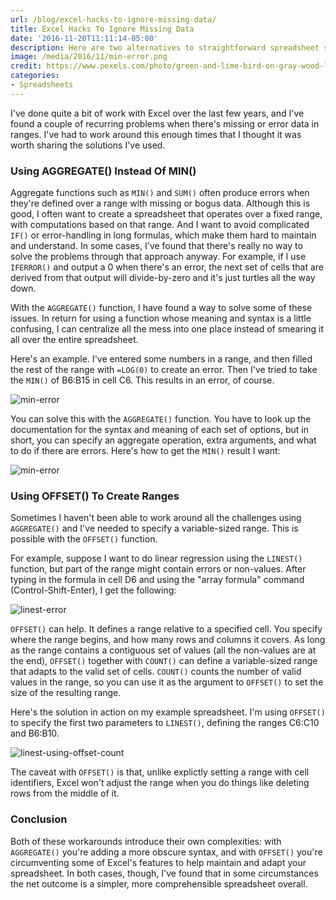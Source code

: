```yaml
---
url: /blog/excel-hacks-to-ignore-missing-data/
title: Excel Hacks To Ignore Missing Data
date: '2016-11-20T11:11:14-05:00'
description: Here are two alternatives to straightforward spreadsheet syntax when annoying errors seem to make things more difficult than needed.
image: /media/2016/11/min-error.png
credit: https://www.pexels.com/photo/green-and-lime-bird-on-gray-wood-log-191757/
categories:
- Spreadsheets
---
```

I've done quite a bit of work with Excel over the last few years, and I've found a couple of recurring problems when there's missing or error data in ranges. I've had to work around this enough times that I thought it was worth sharing the solutions I've used.

<!--more-->

### Using AGGREGATE() Instead Of MIN()

Aggregate functions such as `MIN()` and `SUM()` often produce errors when they're defined over a range with missing or bogus data. Although this is good, I often want to create a spreadsheet that operates over a fixed range, with computations based on that range. And I want to avoid complicated `IF()` or error-handling in long formulas, which make them hard to maintain and understand. In some cases, I've found that there's really no way to solve the problems through that approach anyway. For example, if I use `IFERROR()` and output a 0 when there's an error, the next set of cells that are derived from that output will divide-by-zero and it's just turtles all the way down.

With the `AGGREGATE()` function, I have found a way to solve some of these issues. In return for using a function whose meaning and syntax is a little confusing, I can centralize all the mess into one place instead of smearing it all over the entire spreadsheet.

Here's an example. I've entered some numbers in a range, and then filled the rest of the range with `=LOG(0)` to create an error. Then I've tried to take the `MIN()` of B6:B15 in cell C6\. This results in an error, of course.

![min-error](/media/2016/11/min-error.png)

You can solve this with the `AGGREGATE()` function. You have to look up the documentation for the syntax and meaning of each set of options, but in short, you can specify an aggregate operation, extra arguments, and what to do if there are errors. Here's how to get the `MIN()` result I want:

![min-error](/media/2016/11/aggregate.png)

### Using OFFSET() To Create Ranges

Sometimes I haven't been able to work around all the challenges using `AGGREGATE()` and I've needed to specify a variable-sized range. This is possible with the `OFFSET()` function.

For example, suppose I want to do linear regression using the `LINEST()` function, but part of the range might contain errors or non-values. After typing in the formula in cell D6 and using the "array formula" command (Control-Shift-Enter), I get the following:

![linest-error](/media/2016/11/linest-error.png)

`OFFSET()` can help. It defines a range relative to a specified cell. You specify where the range begins, and how many rows and columns it covers. As long as the range contains a contiguous set of values (all the non-values are at the end), `OFFSET()` together with `COUNT()` can define a variable-sized range that adapts to the valid set of cells. `COUNT()` counts the number of valid values in the range, so you can use it as the argument to `OFFSET()` to set the size of the resulting range.

Here's the solution in action on my example spreadsheet. I'm using `OFFSET()` to specify the first two parameters to `LINEST()`, defining the ranges C6:C10 and B6:B10.

![linest-using-offset-count](/media/2016/11/linest-using-offset-count.png)

The caveat with `OFFSET()` is that, unlike explictly setting a range with cell identifiers, Excel won't adjust the range when you do things like deleting rows from the middle of it.

### Conclusion

Both of these workarounds introduce their own complexities: with `AGGREGATE()` you're adding a more obscure syntax, and with `OFFSET()` you're circumventing some of Excel's features to help maintain and adapt your spreadsheet. In both cases, though, I've found that in some circumstances the net outcome is a simpler, more comprehensible spreadsheet overall.

